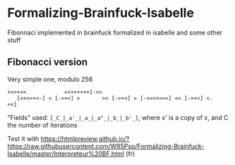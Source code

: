 # Formalizing-Brainfuck-Isabelle
Fibonnaci implemented in brainfuck formalized in isabelle and some other stuff 

## Fibonacci version
Very simple one, modulo 256
```
+>>+<<            <<++++++[->>
   [<+>>+<-] < [->+<] >       >> [->+<] > [-<<<+>>>] << [->+<] <.
<<]
```
"Fields" used: `[_C_|_a'_|_a_|_a"_|_b_|_b'_]`, where x' is a copy of x, and C the number of iterations

Test it with https://htmlpreview.github.io/?https://raw.githubusercontent.com/W95Psp/Formalizing-Brainfuck-Isabelle/master/Interpreteur%20BF.html (fr)
